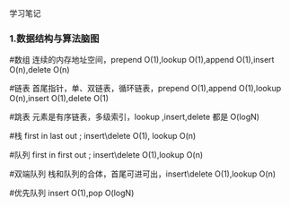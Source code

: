 学习笔记

### 1.数据结构与算法脑图

#数组
连续的内存地址空间，prepend O(1),lookup O(1),append O(1),insert O(n),delete O(n)

#链表
首尾指针，单、双链表，循环链表，prepend O(1),append O(1),lookup O(n),insert O(1),delete O(1)

#跳表
元素是有序链表，多级索引，lookup ,insert,delete 都是 O(logN) 

#栈
first in last out ; insert\delete O(1), lookup O(n)

#队列
first in first out ; insert\delete O(1),lookup O(n)

#双端队列
栈和队列的合体，首尾可进可出，insert\delete O(1),lookup O(n)

#优先队列
insert O(1),pop O(logN)



